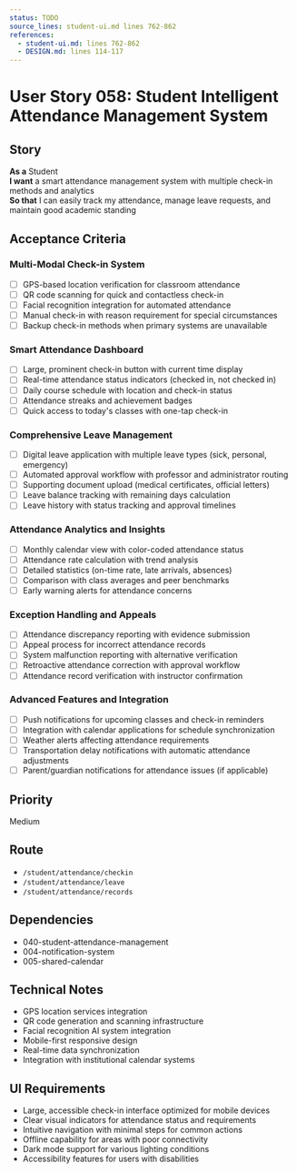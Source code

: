 ```yaml
---
status: TODO
source_lines: student-ui.md lines 762-862
references:
  - student-ui.md: lines 762-862
  - DESIGN.md: lines 114-117
---
```


# User Story 058: Student Intelligent Attendance Management System

## Story
**As a** Student  
**I want** a smart attendance management system with multiple check-in methods and analytics  
**So that** I can easily track my attendance, manage leave requests, and maintain good academic standing

## Acceptance Criteria

### Multi-Modal Check-in System
- [ ] GPS-based location verification for classroom attendance
- [ ] QR code scanning for quick and contactless check-in
- [ ] Facial recognition integration for automated attendance
- [ ] Manual check-in with reason requirement for special circumstances
- [ ] Backup check-in methods when primary systems are unavailable

### Smart Attendance Dashboard
- [ ] Large, prominent check-in button with current time display
- [ ] Real-time attendance status indicators (checked in, not checked in)
- [ ] Daily course schedule with location and check-in status
- [ ] Attendance streaks and achievement badges
- [ ] Quick access to today's classes with one-tap check-in

### Comprehensive Leave Management
- [ ] Digital leave application with multiple leave types (sick, personal, emergency)
- [ ] Automated approval workflow with professor and administrator routing
- [ ] Supporting document upload (medical certificates, official letters)
- [ ] Leave balance tracking with remaining days calculation
- [ ] Leave history with status tracking and approval timelines

### Attendance Analytics and Insights
- [ ] Monthly calendar view with color-coded attendance status
- [ ] Attendance rate calculation with trend analysis
- [ ] Detailed statistics (on-time rate, late arrivals, absences)
- [ ] Comparison with class averages and peer benchmarks
- [ ] Early warning alerts for attendance concerns

### Exception Handling and Appeals
- [ ] Attendance discrepancy reporting with evidence submission
- [ ] Appeal process for incorrect attendance records
- [ ] System malfunction reporting with alternative verification
- [ ] Retroactive attendance correction with approval workflow
- [ ] Attendance record verification with instructor confirmation

### Advanced Features and Integration
- [ ] Push notifications for upcoming classes and check-in reminders
- [ ] Integration with calendar applications for schedule synchronization
- [ ] Weather alerts affecting attendance requirements
- [ ] Transportation delay notifications with automatic attendance adjustments
- [ ] Parent/guardian notifications for attendance issues (if applicable)

## Priority
Medium

## Route
- `/student/attendance/checkin`
- `/student/attendance/leave`
- `/student/attendance/records`

## Dependencies
- 040-student-attendance-management
- 004-notification-system
- 005-shared-calendar

## Technical Notes
- GPS location services integration
- QR code generation and scanning infrastructure
- Facial recognition AI system integration
- Mobile-first responsive design
- Real-time data synchronization
- Integration with institutional calendar systems

## UI Requirements
- Large, accessible check-in interface optimized for mobile devices
- Clear visual indicators for attendance status and requirements
- Intuitive navigation with minimal steps for common actions
- Offline capability for areas with poor connectivity
- Dark mode support for various lighting conditions
- Accessibility features for users with disabilities
